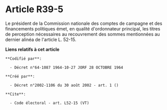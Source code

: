 # Article R39-5

Le président de la Commission nationale des comptes de campagne et des financements politiques émet, en qualité d'ordonnateur
principal, les titres de perception nécessaires au recouvrement des sommes mentionnées au dernier alinéa de l'article L.
52-15.

**Liens relatifs à cet article**

	**Codifié par**:

	  - Décret n°64-1087 1964-10-27 JORF 28 OCTOBRE 1964

	**Créé par**:

	  - Décret n°2002-1106 du 30 août 2002 - art. 1 ()

	**Cite**:

	  - Code électoral - art. L52-15 (VT)
